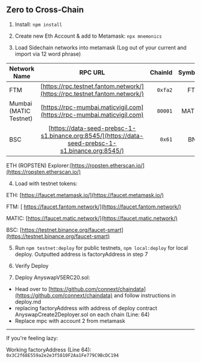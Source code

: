 ## Zero to Cross-Chain 


1. Install: ` npm install `

2. Create new Eth Account & add to Metamask: ` npx mnemonics `

3. Load Sidechain networks into metamask (Log out of your current and import via 12 word phrase) 

Network Name | RPC URL           | ChainId  | Symbol | Explorer | Tutorial
| ----------------- |:-----------------:| --------:|-------:|---------:|---------:|
| FTM        | [https://rpc.testnet.fantom.network/](https://rpc.testnet.fantom.network/)| `0xfa2` | FTM   | [https://explorer.testnet.fantom.network/](https://explorer.testnet.fantom.network/)| [Tutorial](https://docs.fantom.foundation/tutorials/set-up-metamask-testnet)|
| Mumbai (MATIC Testnet)| [https://rpc-mumbai.maticvigil.com](https://rpc-mumbai.maticvigil.com)                |  `80001` |  MATIC    |  [https://explorer-mumbai.maticvigil.com](https://explorer-mumbai.maticvigil.com)| [Tutorial](https://docs.matic.network/docs/develop/network-details/network/)| 
| BSC        | [https://data-seed-prebsc-1-s1.binance.org:8545/](https://data-seed-prebsc-1-s1.binance.org:8545/)      |  `0x61` |  BNB    |  [https://testnet.bscscan.com](https://testnet.bscscan.com)    | [Tutorial](https://docs.binance.org/smart-chain/wallet/metamask.html)|

ETH (ROPSTEN) Explorer:[https://ropsten.etherscan.io/](https://ropsten.etherscan.io/)

4. Load with testnet tokens:

ETH: [https://faucet.metamask.io/](https://faucet.metamask.io/)

FTM: [ https://faucet.fantom.network/](https://faucet.fantom.network/)

MATIC: [https://faucet.matic.network/](https://faucet.matic.network/)

BSC: [https://testnet.binance.org/faucet-smart](https://testnet.binance.org/faucet-smart)



5. Run `npm testnet:deploy` for public testnets, `npm local:deploy` for local deploy. Outputted address is factoryAddress in step 7

6. Verify Deploy

7. Deploy AnyswapV5ERC20.sol: 
* Head over to [https://github.com/connext/chaindata](https://github.com/connext/chaindata) and follow instructions in deploy.md
* replacing factoryAddress with address of deploy contract AnyswapCreate2Deployer.sol on each chain (Line: 64)
* Replace mpc with account 2 from metamask

____

If you're feeling lazy:

Working factoryAddress (Line 64):
`0x3C2f68E559a2e2e3f5810F2Aa1Fe779C9BcDC194`

